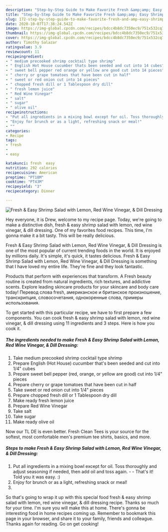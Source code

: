 ```yaml
---
description: "Step-by-Step Guide to Make Favorite Fresh &amp;amp; Easy Shrimp Salad with Lemon, Red Wine Vinegar, &amp;amp; Dill Dressing"
title: "Step-by-Step Guide to Make Favorite Fresh &amp;amp; Easy Shrimp Salad with Lemon, Red Wine Vinegar, &amp;amp; Dill Dressing"
slug: 172-step-by-step-guide-to-make-favorite-fresh-and-amp-easy-shrimp-salad-with-lemon-red-wine-vinegar-and-amp-dill-dressing
date: 2020-10-07T17:38:24.542Z
image: https://img-global.cpcdn.com/recipes/bdcc4b8dc7350ec9/751x532cq70/fresh-easy-shrimp-salad-with-lemon-red-wine-vinegar-dill-dressing-recipe-main-photo.jpg
thumbnail: https://img-global.cpcdn.com/recipes/bdcc4b8dc7350ec9/751x532cq70/fresh-easy-shrimp-salad-with-lemon-red-wine-vinegar-dill-dressing-recipe-main-photo.jpg
cover: https://img-global.cpcdn.com/recipes/bdcc4b8dc7350ec9/751x532cq70/fresh-easy-shrimp-salad-with-lemon-red-wine-vinegar-dill-dressing-recipe-main-photo.jpg
author: Timothy Salazar
ratingvalue: 3.9
reviewcount: 11
recipeingredient:
- " medium precooked shrimp cocktail type shrimp"
- " English Hot House cucumber thats been seeded and cut into 14 cubes"
- " sweet bell pepper red orange or yellow are good cut into 14 pieces"
- " cherry or grape tomatoes that have been cut in half"
- " sweet or red onion cut into 14 pieces"
- " chopped fresh dill or 1 Tablespoon dry dill"
- " fresh lemon juice"
- " Red Wine Vinegar"
- " salt"
- " sugar"
- " olive oil"
recipeinstructions:
- "Put all ingredients in a mixing bowl except for oil. Toss thoroughly and adjust seasoning if needed, then add oil and toss again.  That&#39;s it! Told you it was easy. :)"
- "Enjoy for brunch or as a light, refreshing snack or meal!"
- ""
categories:
- Recipe
tags:
- fresh
- 
- easy

katakunci: fresh  easy 
nutrition: 292 calories
recipecuisine: American
preptime: "PT18M"
cooktime: "PT43M"
recipeyield: "3"
recipecategory: Dinner

---
```



![Fresh &amp; Easy Shrimp Salad with Lemon, Red Wine Vinegar, &amp; Dill Dressing](https://img-global.cpcdn.com/recipes/bdcc4b8dc7350ec9/751x532cq70/fresh-easy-shrimp-salad-with-lemon-red-wine-vinegar-dill-dressing-recipe-main-photo.jpg)

Hey everyone, it is Drew, welcome to my recipe page. Today, we're going to make a distinctive dish, fresh &amp; easy shrimp salad with lemon, red wine vinegar, &amp; dill dressing. One of my favorites food recipes. This time, I'm gonna make it a bit tasty. This will be really delicious.

Fresh &amp; Easy Shrimp Salad with Lemon, Red Wine Vinegar, &amp; Dill Dressing is one of the most popular of current trending foods in the world. It is enjoyed by millions daily. It's simple, it's quick, it tastes delicious. Fresh &amp; Easy Shrimp Salad with Lemon, Red Wine Vinegar, &amp; Dill Dressing is something that I have loved my entire life. They're fine and they look fantastic.

Products that perform with experiences that transform. A Fresh beauty routine is created from natural ingredients, rich textures, and addictive scents. Explore leading skincare products for your skincare and body care today! Перевод слова fresh, американское и британское произношение, транскрипция, словосочетания, однокоренные слова, примеры использования.


To get started with this particular recipe, we have to first prepare a few components. You can cook fresh &amp; easy shrimp salad with lemon, red wine vinegar, &amp; dill dressing using 11 ingredients and 3 steps. Here is how you cook it.

<!--inarticleads1-->

##### The ingredients needed to make Fresh &amp; Easy Shrimp Salad with Lemon, Red Wine Vinegar, &amp; Dill Dressing:

1. Take  medium precooked shrimp cocktail type shrimp
1. Prepare  English (Hot House) cucumber that&#39;s been seeded and cut into 1/4&#34; cubes
1. Prepare  sweet bell pepper (red, orange, or yellow are good) cut into 1/4&#34; pieces
1. Prepare  cherry or grape tomatoes that have been cut in half
1. Take  sweet or red onion cut into 1/4&#34; pieces
1. Prepare  chopped fresh dill or 1 Tablespoon dry dill
1. Make ready  fresh lemon juice
1. Prepare  Red Wine Vinegar
1. Take  salt
1. Take  sugar
1. Make ready  olive oil


Now our TL DE is even better. Fresh Clean Tees is your source for the softest, most comfortable men&#39;s premium tee shirts, basics, and more. 

<!--inarticleads2-->

##### Steps to make Fresh &amp; Easy Shrimp Salad with Lemon, Red Wine Vinegar, &amp; Dill Dressing:

1. Put all ingredients in a mixing bowl except for oil. Toss thoroughly and adjust seasoning if needed, then add oil and toss again. -  - That&#39;s it! Told you it was easy. :)
1. Enjoy for brunch or as a light, refreshing snack or meal!
1. 




So that's going to wrap it up with this special food fresh &amp; easy shrimp salad with lemon, red wine vinegar, &amp; dill dressing recipe. Thanks so much for your time. I'm sure you will make this at home. There's gonna be interesting food in home recipes coming up. Remember to bookmark this page in your browser, and share it to your family, friends and colleague. Thanks again for reading. Go on get cooking!
